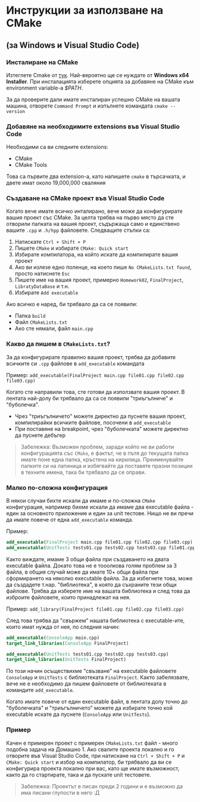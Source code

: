 # Инструкции за използване на CMake
## (за Windows и Visual Studio Code)

### Инсталиране на CMake
Изтеглете Cmake от [тук](https://cmake.org/download/). Най-вероятно ще се нуждате от **Windows x64 Installer**. При инсталацията изберете опцията за добавяне на CMake към environment variable-a *$PATH*. 

За да проверите дали имате инсталиран успешно CMake на вашата машина, отворете `Command Prompt` и изпълнете командата `cmake --version`

### Добавяне на необходимите extensions във Visual Studio Code
Необходими са ви следните extensions:
 - CMake
 - CMake Tools

Това са първите два extension-a, като напишете `cmake` в търсачката, и двете имат около 19,000,000 сваляния

### Създаване на CMake проект във Visual Studio Code
Когато вече имате всичко инталирано, вече може да конфигурирате вашия проект със CMake. За целта трябва на първо място да сте отворили папката на вашия проект, съдържаща само и единствено вашите `.cpp` и `.h/hpp` файловете. Следващите стъпки са:
 1. Натискате `Ctrl + Shift + P`
 2. Пишете `CMake` и избирате `CMake: Quick start`
 3. Избирате компилатора, на който искате да компилирате вашия проект
 4. Ако ви излезе едно поленце, на което пише `No CMakeLists.txt found`, просто натиснете `Esc`
 5. Пишете име на вашия проект, примерно `Homework02`, `FinalProject`, `LibratyDataBase` и т.н.
 6. Избирате `Add executable`

Ако всичко е наред, би трябвало да са се появили:
 - Папка `build`
 - Файл `CMakeLists.txt`
 - Ако сте нямали, файл `main.cpp`

### Какво да пишем в `CMakeLists.txt`?
За да конфигурирате правилно вашия проект, трябва да добавите всичките си `.cpp` файлове в `add_executable` командата

Пример: `add_executable(FinalProject main.cpp file01.cpp file02.cpp file03.cpp)`

Когато сте направили това, сте готови да използвате вашия проект. В лентата най-долу би трябвало да са се появили "триъгълниче" и "буболечка".
 - Чрез "триъгълничето" можете директно да пуснете вашия проект, компилирайки всичките файлове, посочени в `add_executable`
 - При поставяне на breakpoint, чрез "буболечката" можете директно да пуснете дебъгер

> Забележка: Възможен проблем, заради който не ви работи конфигурацията със `CMake`, е фактът, че в пътя до текущата папка имате поне една папка, кръстена на кирилица. Преименувайте папките си на латиница и избягвайте да поставяте празни позиции в техните имена, така би трябвало да се оправи.

### Малко по-сложна конфигурация
В някои случаи бихте искали да имаме и по-сложна `CMake` конфигурация, например бихме искали да имаме два executable файла - един за основното приложение и един за unit тестове. Нищо не ви пречи да имате повече от една `add_executable` команда.

Пример:
```cmake
add_executable(FinalProject main.cpp file01.cpp file02.cpp file03.cpp)
add_executable(UnitTests tests01.cpp tests02.cpp tests03.cpp file01.cpp file02.cpp file03.cpp)
```

Както виждате, имаме 3 общи файла при създаването на двата executable файла. Докато това не е тооолкова голям проблем за 3 файла, в общия случай може да имате 10+ общи файла при сформирането на няколко executable файла. За да избегнете това, може да създадете т.нар. "библиотека", в която да съхраните тези общи файлове. Трябва да изберете име на вашата библиотека и след това да изброите файловете, които принадлежат на нея.

Пример: `add_library(FinalProject file01.cpp file02.cpp file03.cpp)`

След това трябва да "свържем" нашата библиотека с executable-ите, които имат нужда от нея, по следния начин:

```cmake
add_executable(ConsoleApp main.cpp)
target_link_libraries(ConsoleApp FinalProject)

add_executable(UnitTests tests01.cpp tests02.cpp tests03.cpp)
target_link_libraries(UnitTests FinalProject)
```

По този начин осъществихме "свъзване" на executable файловете `ConsoleApp` и `UnitTests` с библиотеката `FinalProject`. Както забелязвате, вече не е необходимо да пишем файловете от библиотеката в командите `add_executable`.

Когато имате повече от един executable файл, в лентата долу точно до "буболечката" и "триъгълничето" можете да избирате точно кой executable искате да пуснете (`ConsoleApp` или `UnitTests`).

### Пример
Качен е примерен проект с примерен `CMakeLists.txt` файл - много подобна задача на Домашно 1. Ако свалите проекта локално и го отворите във Visual Studio Code, при натискане на `Ctrl + Shift + P` и `CMake: Quick start` и избор на компилатор, би трябвало да ви се конфигурира проекта локално при вас, като ще имате възможност, както да го стартирате, така и да пускате unit тестовете.
> Забележка: Проектът е писан преди 2 години и е възможно да има писани глупости в него :Д